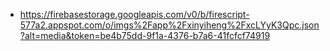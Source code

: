 - https://firebasestorage.googleapis.com/v0/b/firescript-577a2.appspot.com/o/imgs%2Fapp%2Fxinyiheng%2FxcLYyK3Qpc.json?alt=media&token=be4b75dd-9f1a-4376-b7a6-41fcfcf74919
